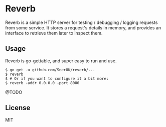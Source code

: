 # Reverb

Reverb is a simple HTTP server for testing / debugging / logging requests from some service. It 
stores a request's details in memory, and provides an interface to retrieve them later to inspect 
them.

## Usage

Reverb is go-gettable, and super easy to run and use.

```
$ go get -u github.com/SeerUK/reverb/...
$ reverb
$ # Or if you want to configure it a bit more:
$ reverb -addr 0.0.0.0 -port 8080
```

@TODO

## License

MIT
